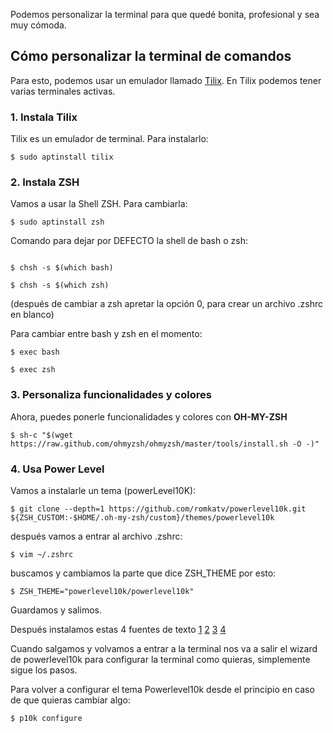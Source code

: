 Podemos personalizar la terminal para que quedé bonita, profesional y sea muy cómoda.

## Cómo personalizar la terminal de comandos

Para esto, podemos usar un emulador llamado [Tilix](https://gnunn1.github.io/tilix-web/). En Tilix podemos tener varias terminales activas.

### 1. Instala Tilix

Tilix es un emulador de terminal. Para instalarlo:

``` shell
$ sudo aptinstall tilix

```

### 2. Instala ZSH

Vamos a usar la Shell ZSH. Para cambiarla:

``` shell
$ sudo aptinstall zsh

```

Comando para dejar por DEFECTO la shell de bash o zsh:

``` shell

$ chsh -s $(which bash)

$ chsh -s $(which zsh)

```

(después de cambiar a zsh apretar la opción 0, para crear un archivo .zshrc en blanco)

Para cambiar entre bash y zsh en el momento:

``` shell
$ exec bash

$ exec zsh

```

### 3. Personaliza funcionalidades y colores

Ahora, puedes ponerle funcionalidades y colores con **OH-MY-ZSH**

``` shell
$ sh-c "$(wget https://raw.github.com/ohmyzsh/ohmyzsh/master/tools/install.sh -O -)"

```

### 4. Usa Power Level

Vamos a instalarle un tema (powerLevel10K):

``` shell
$ git clone --depth=1 https://github.com/romkatv/powerlevel10k.git ${ZSH_CUSTOM:-$HOME/.oh-my-zsh/custom}/themes/powerlevel10k

```

después vamos a entrar al archivo .zshrc:

``` shell
$ vim ~/.zshrc

```

buscamos y cambiamos la parte que dice ZSH_THEME por esto:

``` shell
$ ZSH_THEME="powerlevel10k/powerlevel10k"

```

Guardamos y salimos.

Después instalamos estas 4 fuentes de texto [1](https://github.com/romkatv/powerlevel10k-media/raw/master/MesloLGS%20NF%20Regular.ttf) [2](https://github.com/romkatv/powerlevel10k-media/raw/master/MesloLGS%20NF%20Bold.ttf) [3](https://github.com/romkatv/powerlevel10k-media/raw/master/MesloLGS%20NF%20Italic.ttf) [4](https://github.com/romkatv/powerlevel10k-media/raw/master/MesloLGS%20NF%20Bold%20Italic.ttf)

Cuando salgamos y volvamos a entrar a la terminal nos va a salir el wizard de powerlevel10k para configurar la terminal como quieras, simplemente sigue los pasos.

Para volver a configurar el tema Powerlevel10k desde el principio en caso de que quieras cambiar algo:

``` shell
$ p10k configure
```